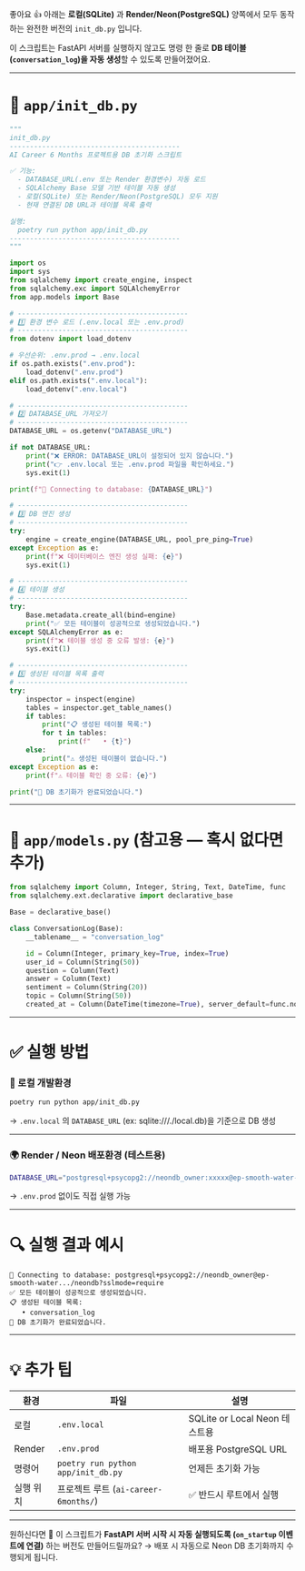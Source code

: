 좋아요 👍
아래는 **로컬(SQLite)** 과 **Render/Neon(PostgreSQL)** 양쪽에서 모두 동작하는
완전한 버전의 `init_db.py` 입니다.

이 스크립트는 FastAPI 서버를 실행하지 않고도
명령 한 줄로 **DB 테이블(`conversation_log`)을 자동 생성**할 수 있도록 만들어졌어요.

---

# 📁 `app/init_db.py`

```python
"""
init_db.py
------------------------------------------
AI Career 6 Months 프로젝트용 DB 초기화 스크립트

✅ 기능:
  - DATABASE_URL(.env 또는 Render 환경변수) 자동 로드
  - SQLAlchemy Base 모델 기반 테이블 자동 생성
  - 로컬(SQLite) 또는 Render/Neon(PostgreSQL) 모두 지원
  - 현재 연결된 DB URL과 테이블 목록 출력

실행:
  poetry run python app/init_db.py
------------------------------------------
"""

import os
import sys
from sqlalchemy import create_engine, inspect
from sqlalchemy.exc import SQLAlchemyError
from app.models import Base

# ------------------------------------------
# 1️⃣ 환경 변수 로드 (.env.local 또는 .env.prod)
# ------------------------------------------
from dotenv import load_dotenv

# 우선순위: .env.prod → .env.local
if os.path.exists(".env.prod"):
    load_dotenv(".env.prod")
elif os.path.exists(".env.local"):
    load_dotenv(".env.local")

# ------------------------------------------
# 2️⃣ DATABASE_URL 가져오기
# ------------------------------------------
DATABASE_URL = os.getenv("DATABASE_URL")

if not DATABASE_URL:
    print("❌ ERROR: DATABASE_URL이 설정되어 있지 않습니다.")
    print("👉 .env.local 또는 .env.prod 파일을 확인하세요.")
    sys.exit(1)

print(f"🔗 Connecting to database: {DATABASE_URL}")

# ------------------------------------------
# 3️⃣ DB 엔진 생성
# ------------------------------------------
try:
    engine = create_engine(DATABASE_URL, pool_pre_ping=True)
except Exception as e:
    print(f"❌ 데이터베이스 엔진 생성 실패: {e}")
    sys.exit(1)

# ------------------------------------------
# 4️⃣ 테이블 생성
# ------------------------------------------
try:
    Base.metadata.create_all(bind=engine)
    print("✅ 모든 테이블이 성공적으로 생성되었습니다.")
except SQLAlchemyError as e:
    print(f"❌ 테이블 생성 중 오류 발생: {e}")
    sys.exit(1)

# ------------------------------------------
# 5️⃣ 생성된 테이블 목록 출력
# ------------------------------------------
try:
    inspector = inspect(engine)
    tables = inspector.get_table_names()
    if tables:
        print("📋 생성된 테이블 목록:")
        for t in tables:
            print(f"   • {t}")
    else:
        print("⚠️ 생성된 테이블이 없습니다.")
except Exception as e:
    print(f"⚠️ 테이블 확인 중 오류: {e}")

print("🎉 DB 초기화가 완료되었습니다.")
```

---

# 📁 `app/models.py` (참고용 — 혹시 없다면 추가)

```python
from sqlalchemy import Column, Integer, String, Text, DateTime, func
from sqlalchemy.ext.declarative import declarative_base

Base = declarative_base()

class ConversationLog(Base):
    __tablename__ = "conversation_log"

    id = Column(Integer, primary_key=True, index=True)
    user_id = Column(String(50))
    question = Column(Text)
    answer = Column(Text)
    sentiment = Column(String(20))
    topic = Column(String(50))
    created_at = Column(DateTime(timezone=True), server_default=func.now())
```

---

# ✅ 실행 방법

### 🧩 로컬 개발환경

```bash
poetry run python app/init_db.py
```

→ `.env.local` 의 `DATABASE_URL` (ex: sqlite:///./local.db)을 기준으로 DB 생성

---

### 🌍 Render / Neon 배포환경 (테스트용)

```bash
DATABASE_URL="postgresql+psycopg2://neondb_owner:xxxxx@ep-smooth-water-xxx.aws.neon.tech/neondb?sslmode=require" poetry run python app/init_db.py
```

→ `.env.prod` 없이도 직접 실행 가능

---

# 🔍 실행 결과 예시

```
🔗 Connecting to database: postgresql+psycopg2://neondb_owner@ep-smooth-water.../neondb?sslmode=require
✅ 모든 테이블이 성공적으로 생성되었습니다.
📋 생성된 테이블 목록:
   • conversation_log
🎉 DB 초기화가 완료되었습니다.
```

---

# 💡 추가 팁

| 환경     | 파일                                 | 설명                        |
| ------ | ---------------------------------- | ------------------------- |
| 로컬     | `.env.local`                       | SQLite or Local Neon 테스트용 |
| Render | `.env.prod`                        | 배포용 PostgreSQL URL        |
| 명령어    | `poetry run python app/init_db.py` | 언제든 초기화 가능                |
| 실행 위치  | 프로젝트 루트 (`ai-career-6months/`)     | ✅ 반드시 루트에서 실행             |

---

원하신다면 💾
이 스크립트가 **FastAPI 서버 시작 시 자동 실행되도록 (`on_startup` 이벤트에 연결)** 하는 버전도 만들어드릴까요?
→ 배포 시 자동으로 Neon DB 초기화까지 수행되게 됩니다.
